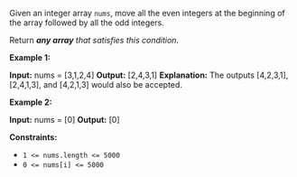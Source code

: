 Given an integer array `nums`, move all the even integers at the beginning of the array followed by all the odd integers.

Return _**any array** that satisfies this condition_.

**Example 1:**

**Input:** nums = \[3,1,2,4\]
**Output:** \[2,4,3,1\]
**Explanation:** The outputs \[4,2,3,1\], \[2,4,1,3\], and \[4,2,1,3\] would also be accepted.

**Example 2:**

**Input:** nums = \[0\]
**Output:** \[0\]

**Constraints:**

*   `1 <= nums.length <= 5000`
*   `0 <= nums[i] <= 5000`